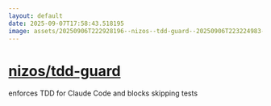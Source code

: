 ```yaml
---
layout: default
date: 2025-09-07T17:58:43.518195
image: assets/20250906T222928196--nizos--tdd-guard--20250906T223224983--cropped.png
---
```


# [nizos/tdd-guard](https://github.com/nizos/tdd-guard)

enforces TDD for Claude Code and blocks skipping tests
